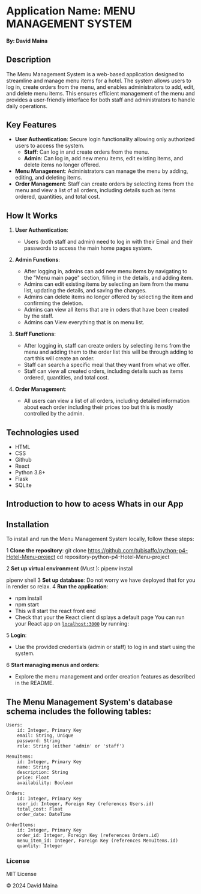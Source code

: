 # Application Name: MENU MANAGEMENT SYSTEM

#### By: David Maina

## Description

The Menu Management System is a web-based application designed to streamline and manage menu items for a hotel. The system allows users to log in, create orders from the menu, and enables administrators to add, edit, and delete menu items. This ensures efficient management of the menu and provides a user-friendly interface for both staff and administrators to handle daily operations.

## Key Features

- **User Authentication**: Secure login functionality allowing only authorized users to access the system.
  - **Staff**: Can log in and create orders from the menu.
  - **Admin**: Can log in, add new menu items, edit existing items, and delete items no longer offered.
- **Menu Management**: Administrators can manage the menu by adding, editing, and deleting items.
- **Order Management**: Staff can create orders by selecting items from the menu and view a list of all orders, including details such as items ordered, quantities, and total cost.

## How It Works

1. **User Authentication**:
   - Users (both staff and admin) need to log in with their Email and their passwords to access the main home pages system.

2. **Admin Functions**:
   - After logging in, admins can add new menu items by navigating to the "Menu main page" section, filling in the details, and adding item.
   - Admins can edit existing items by selecting an item from the menu list, updating the details, and saving the changes.
   - Admins can delete items no longer offered by selecting the item and confirming the deletion.
    - Admins can view all items that are in oders that have been created by the staff.
     - Admins can View everything that is on menu list.
    

3. **Staff Functions**:
   - After logging in, staff can create orders by selecting items from the menu and adding them to the order list this will be through adding to cart this will create an order.
   - Staff can search a specific meal that they want from what we offer.
   - Staff can view all created orders, including details such as items ordered, quantities, and total cost.

4. **Order Management**:
   - All users can view a list of all orders, including detailed information about each order including their prices too but this is mostly controlled by the admin.


## Technologies used
- HTML
- CSS
- Github
- React
- Python 3.8+
- Flask
- SQLite

## Introduction to how to acess Whats in our App
## Installation

To install and run the Menu Management System locally, follow these steps:


1  **Clone the repository**:
git clone https://github.com/tubisaffo/python-p4-Hotel-Menu-project
cd repository-python-p4-Hotel-Menu-project 


2 **Set up virtual environment** (Must ):
 pipenv install

 pipenv shell
3  **Set up database**:
Do not worry we have deployed that for you in render so relax.
4  **Run the application**:
- npm install
- npm start
- This will start the react front end
-  Check that your the React client displays a default page You can run your React app on [`localhost:3000`](http://localhost:3000) by
running:

5  **Login**:
- Use the provided credentials (admin or staff) to log in and start using the system.

6 **Start managing menus and orders**:
- Explore the menu management and order creation features as described in the README.

## The Menu Management System's database schema includes the following tables:

    Users:
        id: Integer, Primary Key
        email: String, Unique
        password: String
        role: String (either 'admin' or 'staff')

    MenuItems:
        id: Integer, Primary Key
        name: String
        description: String
        price: Float
        availability: Boolean

    Orders:
        id: Integer, Primary Key
        user_id: Integer, Foreign Key (references Users.id)
        total_cost: Float
        order_date: DateTime

    OrderItems:
        id: Integer, Primary Key
        order_id: Integer, Foreign Key (references Orders.id)
        menu_item_id: Integer, Foreign Key (references MenuItems.id)
        quantity: Integer


### License
MIT License

© 2024 David Maina


